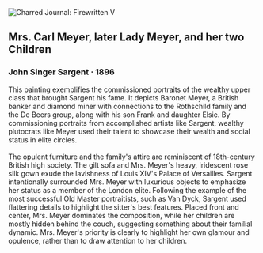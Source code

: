 <div class="artwork-of-the-day">
  <div class="container">
    <div class="img-wrapper">
      <img
        src="https://uploads3.wikiart.org/images/john-singer-sargent/mrs-carl-meyer-later-lady-meyer-and-her-two-children-1896.jpg!Large.jpg"
        alt="Charred Journal: Firewritten V" />
    </div>
    <div class="artwork-detail">
      <div class="artwork-origin"> 
        <h2 class="artwork-name">Mrs. Carl Meyer, later Lady Meyer, and her two Children</h2>
        <h3 class="artist">
          John Singer Sargent
                    ·  1896
        </h3>
      </div>
      <p class="description">
        <span class="artwork-description-text ng-binding" ng-bind-html="viewModel.ArtworkOfTheDay.Description | unsafe">This painting exemplifies the commissioned portraits of the wealthy upper class that brought Sargent his fame. It depicts Baronet Meyer, a British banker and diamond miner with connections to the Rothschild family and the De Beers group, along with his son Frank and daughter Elsie. By commissioning portraits from accomplished artists like Sargent, wealthy plutocrats like Meyer used their talent to showcase their wealth and social status in elite circles.<br><br>The opulent furniture and the family's attire are reminiscent of 18th-century British high society. The gilt sofa and Mrs. Meyer's heavy, iridescent rose silk gown exude the lavishness of Louis XIV's Palace of Versailles. Sargent intentionally surrounded Mrs. Meyer with luxurious objects to emphasize her status as a member of the London elite. Following the example of the most successful Old Master portraitists, such as Van Dyck, Sargent used flattering details to highlight the sitter's best features. Placed front and center, Mrs. Meyer dominates the composition, while her children are mostly hidden behind the couch, suggesting something about their familial dynamic. Mrs. Meyer's priority is clearly to highlight her own glamour and opulence, rather than to draw attention to her children.</span>
                        <div class="text-shadow-container" ng-show="showShadow" style=""></div>
      </p>
    </div>
  </div>

</div>
